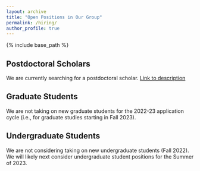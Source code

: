 ```yaml
---
layout: archive
title: "Open Positions in Our Group"
permalink: /hiring/
author_profile: true
---
```


{% include base_path %}


## Postdoctoral Scholars
We are currently searching for a postdoctoral scholar. [Link to description](https://docs.google.com/document/d/1ldFUu_svRoTeWdgn4E-hS5Y9855Ryro6dSyUcC8guuw/edit#)

## Graduate Students
We are not taking on new graduate students for the 2022-23 application cycle (i.e., for graduate studies starting in Fall 2023).

## Undergraduate Students
We are not considering taking on new undergraduate students (Fall 2022). We will likely next consider undergraduate student positions for the Summer of 2023.

